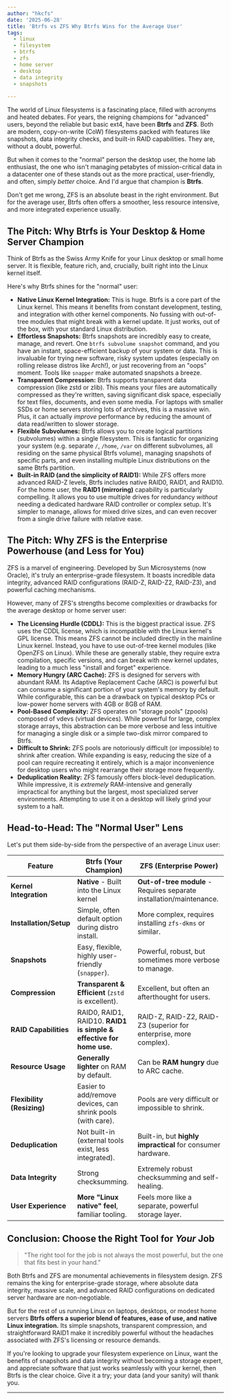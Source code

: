 ```yaml
---
author: "hkcfs"
date: '2025-06-28'
title: 'Btrfs vs ZFS Why Btrfs Wins for the Average User'
tags:
  - linux
  - filesystem
  - btrfs
  - zfs
  - home server
  - desktop
  - data integrity
  - snapshots
  
---
```


The world of Linux filesystems is a fascinating place, filled with acronyms and heated debates. For years, the reigning champions for "advanced" users, beyond the reliable but basic ext4, have been **Btrfs** and **ZFS**. Both are modern, copy-on-write (CoW) filesystems packed with features like snapshots, data integrity checks, and built-in RAID capabilities. They are, without a doubt, powerful.

But when it comes to the "normal" person the desktop user, the home lab enthusiast, the one who isn't managing petabytes of mission-critical data in a datacenter one of these stands out as the more practical, user-friendly, and often, simply *better* choice. And I'd argue that champion is **Btrfs**.

Don't get me wrong, ZFS is an absolute beast in the right environment. But for the average user, Btrfs often offers a smoother, less resource intensive, and more integrated experience usually.

## The Pitch: Why Btrfs is Your Desktop & Home Server Champion

Think of Btrfs as the Swiss Army Knife for your Linux desktop or small home server. It is flexible, feature rich, and, crucially, built right into the Linux kernel itself.

Here's why Btrfs shines for the "normal" user:

-   **Native Linux Kernel Integration:** This is huge. Btrfs is a core part of the Linux kernel. This means it benefits from constant development, testing, and integration with other kernel components. No fussing with out-of-tree modules that might break with a kernel update. It just works, out of the box, with your standard Linux distribution.
-   **Effortless Snapshots:** Btrfs snapshots are incredibly easy to create, manage, and revert. One `btrfs subvolume snapshot` command, and you have an instant, space-efficient backup of your system or data. This is invaluable for trying new software, risky system updates (especially on rolling release distros like Arch!), or just recovering from an "oops" moment. Tools like `snapper` make automated snapshots a breeze.
-   **Transparent Compression:** Btrfs supports transparent data compression (like zstd or zlib). This means your files are automatically compressed as they're written, saving significant disk space, especially for text files, documents, and even some media. For laptops with smaller SSDs or home servers storing lots of archives, this is a massive win. Plus, it can actually *improve* performance by reducing the amount of data read/written to slower storage.
-   **Flexible Subvolumes:** Btrfs allows you to create logical partitions (subvolumes) within a single filesystem. This is fantastic for organizing your system (e.g. separate `/`, `/home`, `/var` on different subvolumes, all residing on the same physical Btrfs volume), managing snapshots of specific parts, and even installing multiple Linux distributions on the same Btrfs partition.
-   **Built-in RAID (and the simplicity of RAID1):** While ZFS offers more advanced RAID-Z levels, Btrfs includes native RAID0, RAID1, and RAID10. For the home user, the **RAID1 (mirroring)** capability is particularly compelling. It allows you to use multiple drives for redundancy *without* needing a dedicated hardware RAID controller or complex setup. It's simpler to manage, allows for mixed drive sizes, and can even recover from a single drive failure with relative ease.

## The Pitch: Why ZFS is the Enterprise Powerhouse (and Less for You)

ZFS is a marvel of engineering. Developed by Sun Microsystems (now Oracle), it's truly an enterprise-grade filesystem. It boasts incredible data integrity, advanced RAID configurations (RAID-Z, RAID-Z2, RAID-Z3), and powerful caching mechanisms.

However, many of ZFS's strengths become complexities or drawbacks for the average desktop or home server user:

-   **The Licensing Hurdle (CDDL):** This is the biggest practical issue. ZFS uses the CDDL license, which is incompatible with the Linux kernel's GPL license. This means ZFS cannot be included directly in the mainline Linux kernel. Instead, you have to use out-of-tree kernel modules (like OpenZFS on Linux). While these are generally stable, they require extra compilation, specific versions, and can break with new kernel updates, leading to a much less "install and forget" experience.
-   **Memory Hungry (ARC Cache):** ZFS is designed for servers with abundant RAM. Its Adaptive Replacement Cache (ARC) is powerful but can consume a significant portion of your system's memory by default. While configurable, this can be a drawback on typical desktop PCs or low-power home servers with 4GB or 8GB of RAM.
-   **Pool-Based Complexity:** ZFS operates on "storage pools" (zpools) composed of vdevs (virtual devices). While powerful for large, complex storage arrays, this abstraction can be more verbose and less intuitive for managing a single disk or a simple two-disk mirror compared to Btrfs.
-   **Difficult to Shrink:** ZFS pools are notoriously difficult (or impossible) to shrink after creation. While expanding is easy, reducing the size of a pool can require recreating it entirely, which is a major inconvenience for desktop users who might rearrange their storage more frequently.
-   **Deduplication Reality:** ZFS famously offers block-level deduplication. While impressive, it is *extremely* RAM-intensive and generally impractical for anything but the largest, most specialized server environments. Attempting to use it on a desktop will likely grind your system to a halt.

## Head-to-Head: The "Normal User" Lens

Let's put them side-by-side from the perspective of an average Linux user:

| Feature                   | Btrfs (Your Champion)                                  | ZFS (Enterprise Power)                                       |
|---------------------------|--------------------------------------------------------|--------------------------------------------------------------|
| **Kernel Integration**    | **Native** - Built into the Linux kernel               | **Out-of-tree module** - Requires separate installation/maintenance. |
| **Installation/Setup**    | Simple, often default option during distro install.    | More complex, requires installing `zfs-dkms` or similar.   |
| **Snapshots**             | Easy, flexible, highly user-friendly (`snapper`).      | Powerful, robust, but sometimes more verbose to manage.       |
| **Compression**           | **Transparent & Efficient** (`zstd` is excellent).    | Excellent, but often an afterthought for users.              |
| **RAID Capabilities**     | RAID0, RAID1, RAID10. **RAID1 is simple & effective for home use.** | RAID-Z, RAID-Z2, RAID-Z3 (superior for enterprise, more complex). |
| **Resource Usage**        | **Generally lighter** on RAM by default.             | Can be **RAM hungry** due to ARC cache.                   |
| **Flexibility (Resizing)**| Easier to add/remove devices, can shrink pools (with care). | Pools are very difficult or impossible to shrink.           |
| **Deduplication**         | Not built-in (external tools exist, less integrated). | Built-in, but **highly impractical** for consumer hardware. |
| **Data Integrity**        | Strong checksumming.                                   | Extremely robust checksumming and self-healing.              |
| **User Experience**       | **More "Linux native" feel**, familiar tooling.      | Feels more like a separate, powerful storage layer.          |

## Conclusion: Choose the Right Tool for *Your* Job

> "The right tool for the job is not always the most powerful, but the one that fits best in your hand."


Both Btrfs and ZFS are monumental achievements in filesystem design. ZFS remains the king for enterprise-grade storage, where absolute data integrity, massive scale, and advanced RAID configurations on dedicated server hardware are non-negotiable.

But for the rest of us running Linux on laptops, desktops, or modest home servers **Btrfs offers a superior blend of features, ease of use, and native Linux integration.** Its simple snapshots, transparent compression, and straightforward RAID1 make it incredibly powerful without the headaches associated with ZFS's licensing or resource demands.

If you're looking to upgrade your filesystem experience on Linux, want the benefits of snapshots and data integrity without becoming a storage expert, and appreciate software that just works seamlessly with your kernel, then Btrfs is the clear choice. Give it a try; your data (and your sanity) will thank you.

---
